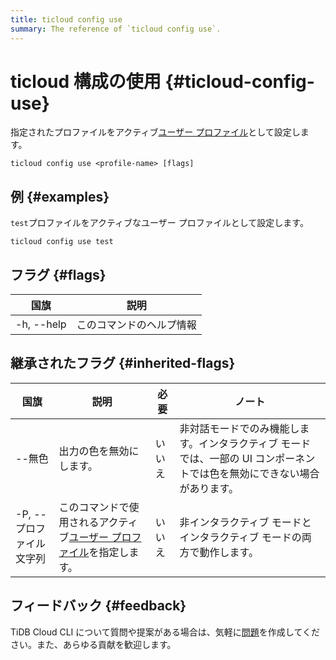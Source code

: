 ```yaml
---
title: ticloud config use
summary: The reference of `ticloud config use`.
---
```


# ticloud 構成の使用 {#ticloud-config-use}

指定されたプロファイルをアクティブ[ユーザー プロファイル](/tidb-cloud/cli-reference.md#user-profile)として設定します。

```shell
ticloud config use <profile-name> [flags]
```

## 例 {#examples}

`test`プロファイルをアクティブなユーザー プロファイルとして設定します。

```shell
ticloud config use test
```

## フラグ {#flags}

| 国旗         | 説明           |
| ---------- | ------------ |
| -h, --help | このコマンドのヘルプ情報 |

## 継承されたフラグ {#inherited-flags}

| 国旗              | 説明                                                                               | 必要  | ノート                                                             |
| --------------- | -------------------------------------------------------------------------------- | --- | --------------------------------------------------------------- |
| --無色            | 出力の色を無効にします。                                                                     | いいえ | 非対話モードでのみ機能します。インタラクティブ モードでは、一部の UI コンポーネントでは色を無効にできない場合があります。 |
| -P, --プロファイル文字列 | このコマンドで使用されるアクティブ[ユーザー プロファイル](/tidb-cloud/cli-reference.md#user-profile)を指定します。 | いいえ | 非インタラクティブ モードとインタラクティブ モードの両方で動作します。                            |

## フィードバック {#feedback}

TiDB Cloud CLI について質問や提案がある場合は、気軽に[問題](https://github.com/tidbcloud/tidbcloud-cli/issues/new/choose)を作成してください。また、あらゆる貢献を歓迎します。
